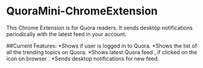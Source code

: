 # QuoraMini-ChromeExtension
This Chrome Extension is for Quora readers. It sends desktop notifications periodically with the latest feed in your account.

##Current Features:
*Shows if user is logged in to Quora.
*Shows the list of all the trending topics on Quora.
*Shows latest Quora feed , if clicked on the icon on browser .
*Sends desktop notifications for new feed.
